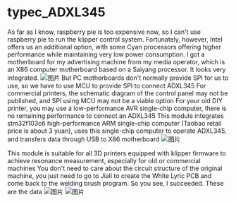 # typec_ADXL345
 As far as I know, raspberry pie is too expensive now, so I can't use raspberry pie to run the klipper control system. Fortunately, however, Intel offers us an additional option, with some Cyan processors offering higher performance while maintaining very low power consumption. I got a motherboard for my advertising machine from my media operator, which is an X86 computer motherboard based on a Saiyang processor. It looks very integrated. 
![图片](https://user-images.githubusercontent.com/53431902/168425022-f5353120-8198-4d3e-9086-91f06b066501.png)
But PC motherboards don't normally provide SPI for us to use, so we have to use MCU to provide SPI to connect ADXL345
For commercial printers, the schematic diagram of the control panel may not be published, and SPI using MCU may not be a viable option
For your old DIY printer, you may use a low-performance AVR single-chip computer, there is no remaining performance to connect an ADXL345
This module integrates stm32f103c6 high-performance ARM single-chip computer (Taobao retail price is about 3 yuan), uses this single-chip computer to operate ADXL345, and transfers data through USB to X86 motherboard
![图片](https://user-images.githubusercontent.com/53431902/168425228-30f2f151-d220-42e4-b611-f589e2e4b367.png)

This module is suitable for all 3D printers equipped with klipper firmware to achieve resonance measurement, especially for old or commercial machines
You don't need to care about the circuit structure of the original machine, you just need to go to Jiali to create the White Lyric PCB and come back to the welding brush program.
 So you see, I succeeded. These are the data 
![图片](https://user-images.githubusercontent.com/53431902/168425281-243704b4-f7d5-4e40-b346-39ddbc3e2d1b.png)
![图片](https://user-images.githubusercontent.com/53431902/168425290-136ecc6d-3f16-4898-ae2f-3a28c459fe0d.png)
